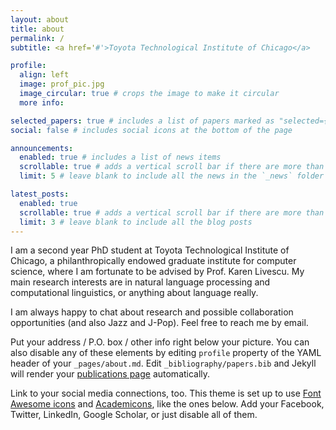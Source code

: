 ```yaml
---
layout: about
title: about
permalink: /
subtitle: <a href='#'>Toyota Technological Institute of Chicago</a>

profile:
  align: left
  image: prof_pic.jpg
  image_circular: true # crops the image to make it circular
  more info: 

selected_papers: true # includes a list of papers marked as "selected={true}"
social: false # includes social icons at the bottom of the page

announcements:
  enabled: true # includes a list of news items
  scrollable: true # adds a vertical scroll bar if there are more than 3 news items
  limit: 5 # leave blank to include all the news in the `_news` folder

latest_posts:
  enabled: true
  scrollable: true # adds a vertical scroll bar if there are more than 3 new posts items
  limit: 3 # leave blank to include all the blog posts
---
```


I am a second year PhD student at Toyota Technological Institute of Chicago, a philanthropically endowed graduate institute for computer science, where I am fortunate to be advised by Prof. Karen Livescu. My main research interests are in natural language processing and computational linguistics, or anything about language really.

I am always happy to chat about research and possible collaboration opportunities (and also Jazz and J-Pop). Feel free to reach me by email.

Put your address / P.O. box / other info right below your picture. You can also disable any of these elements by editing `profile` property of the YAML header of your `_pages/about.md`. Edit `_bibliography/papers.bib` and Jekyll will render your [publications page](/al-folio/publications/) automatically.

Link to your social media connections, too. This theme is set up to use [Font Awesome icons](https://fontawesome.com/) and [Academicons](https://jpswalsh.github.io/academicons/), like the ones below. Add your Facebook, Twitter, LinkedIn, Google Scholar, or just disable all of them.
